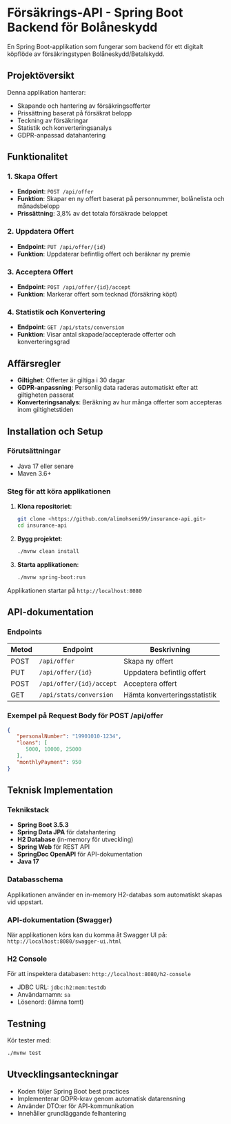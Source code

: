 # Försäkrings-API - Spring Boot Backend för Bolåneskydd

En Spring Boot-applikation som fungerar som backend för ett digitalt köpflöde av försäkringstypen Bolåneskydd/Betalskydd.

## Projektöversikt

Denna applikation hanterar:
- Skapande och hantering av försäkringsofferter
- Prissättning baserat på försäkrat belopp
- Teckning av försäkringar
- Statistik och konverteringsanalys
- GDPR-anpassad datahantering

## Funktionalitet

### 1. Skapa Offert
- **Endpoint**: `POST /api/offer`
- **Funktion**: Skapar en ny offert baserat på personnummer, bolånelista och månadsbelopp
- **Prissättning**: 3,8% av det totala försäkrade beloppet

### 2. Uppdatera Offert
- **Endpoint**: `PUT /api/offer/{id}`
- **Funktion**: Uppdaterar befintlig offert och beräknar ny premie

### 3. Acceptera Offert
- **Endpoint**: `POST /api/offer/{id}/accept`
- **Funktion**: Markerar offert som tecknad (försäkring köpt)

### 4. Statistik och Konvertering
- **Endpoint**: `GET /api/stats/conversion`
- **Funktion**: Visar antal skapade/accepterade offerter och konverteringsgrad

## Affärsregler

- **Giltighet**: Offerter är giltiga i 30 dagar
- **GDPR-anpassning**: Personlig data raderas automatiskt efter att giltigheten passerat
- **Konverteringsanalys**: Beräkning av hur många offerter som accepteras inom giltighetstiden

## Installation och Setup

### Förutsättningar
- Java 17 eller senare
- Maven 3.6+

### Steg för att köra applikationen

1. **Klona repositoriet**:
   ```bash
   git clone <https://github.com/alimohseni99/insurance-api.git>
   cd insurance-api
   ```

2. **Bygg projektet**:
   ```bash
   ./mvnw clean install
   ```

3. **Starta applikationen**:
   ```bash
   ./mvnw spring-boot:run
   ```

Applikationen startar på `http://localhost:8080`

## API-dokumentation

### Endpoints

| Metod | Endpoint | Beskrivning |
|-------|----------|-------------|
| POST | `/api/offer` | Skapa ny offert |
| PUT | `/api/offer/{id}` | Uppdatera befintlig offert |
| POST | `/api/offer/{id}/accept` | Acceptera offert |
| GET | `/api/stats/conversion` | Hämta konverteringsstatistik |

### Exempel på Request Body för POST /api/offer
```json
{
   "personalNumber": "19901010-1234",
   "loans": [
      5000, 10000, 25000
   ],
   "monthlyPayment": 950
}
```

## Teknisk Implementation

### Teknikstack
- **Spring Boot 3.5.3**
- **Spring Data JPA** för datahantering
- **H2 Database** (in-memory för utveckling)
- **Spring Web** för REST API
- **SpringDoc OpenAPI** för API-dokumentation
- **Java 17**

### Databasschema
Applikationen använder en in-memory H2-databas som automatiskt skapas vid uppstart.

### API-dokumentation (Swagger)
När applikationen körs kan du komma åt Swagger UI på:
`http://localhost:8080/swagger-ui.html`

### H2 Console
För att inspektera databasen:
`http://localhost:8080/h2-console`
- JDBC URL: `jdbc:h2:mem:testdb`
- Användarnamn: `sa`
- Lösenord: (lämna tomt)

## Testning

Kör tester med:
```bash
./mvnw test
```

## Utvecklingsanteckningar

- Koden följer Spring Boot best practices
- Implementerar GDPR-krav genom automatisk datarensning
- Använder DTO:er för API-kommunikation
- Innehåller grundläggande felhantering

